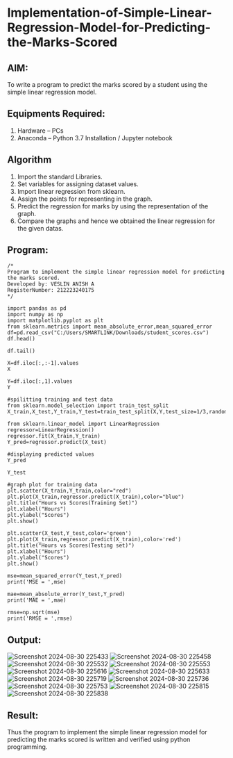 # Implementation-of-Simple-Linear-Regression-Model-for-Predicting-the-Marks-Scored

## AIM:
To write a program to predict the marks scored by a student using the simple linear regression model.

## Equipments Required:
1. Hardware – PCs
2. Anaconda – Python 3.7 Installation / Jupyter notebook

## Algorithm
1. Import the standard Libraries.
2. Set variables for assigning dataset values.
3. Import linear regression from sklearn.
4. Assign the points for representing in the graph.
5. Predict the regression for marks by using the representation of the graph.
6. Compare the graphs and hence we obtained the linear regression for the given datas.

## Program:
```
/*
Program to implement the simple linear regression model for predicting the marks scored.
Developed by: VESLIN ANISH A
RegisterNumber: 212223240175
*/

import pandas as pd
import numpy as np
import matplotlib.pyplot as plt
from sklearn.metrics import mean_absolute_error,mean_squared_error
df=pd.read_csv("C:/Users/SMARTLINK/Downloads/student_scores.csv")
df.head()

df.tail()

X=df.iloc[:,:-1].values
X

Y=df.iloc[:,1].values
Y

#spilitting training and test data
from sklearn.model_selection import train_test_split
X_train,X_test,Y_train,Y_test=train_test_split(X,Y,test_size=1/3,random_state=0)

from sklearn.linear_model import LinearRegression
regressor=LinearRegression()
regressor.fit(X_train,Y_train)
Y_pred=regressor.predict(X_test)

#displaying predicted values
Y_pred

Y_test

#graph plot for training data
plt.scatter(X_train,Y_train,color="red")
plt.plot(X_train,regressor.predict(X_train),color="blue")
plt.title("Hours vs Scores(Training Set)")
plt.xlabel("Hours")
plt.ylabel("Scores")
plt.show()

plt.scatter(X_test,Y_test,color='green')
plt.plot(X_train,regressor.predict(X_train),color='red')
plt.title("Hours vs Scores(Testing set)")
plt.xlabel("Hours")
plt.ylabel("Scores")
plt.show()

mse=mean_squared_error(Y_test,Y_pred)
print('MSE = ',mse)

mae=mean_absolute_error(Y_test,Y_pred)
print('MAE = ',mae)

rmse=np.sqrt(mse)
print('RMSE = ',rmse)
```

## Output:
![Screenshot 2024-08-30 225433](https://github.com/user-attachments/assets/df1558eb-63f7-42ff-94a6-5b1ce3c0d6ea)
![Screenshot 2024-08-30 225458](https://github.com/user-attachments/assets/16d328f9-7dcc-44f5-86b9-d00942ed78d2)
![Screenshot 2024-08-30 225532](https://github.com/user-attachments/assets/15b609ba-aa78-48f2-9a64-7d70efbd529b)
![Screenshot 2024-08-30 225553](https://github.com/user-attachments/assets/f42cde42-0655-41b0-b7ab-34bb977bb29a)
![Screenshot 2024-08-30 225616](https://github.com/user-attachments/assets/111d7436-499c-4bbf-92f7-75bc8702112f)
![Screenshot 2024-08-30 225633](https://github.com/user-attachments/assets/18e88c4e-24bf-4578-87d5-8976396f1562)
![Screenshot 2024-08-30 225719](https://github.com/user-attachments/assets/5fb791e4-2552-46da-bc14-87a3aee61f7f)
![Screenshot 2024-08-30 225736](https://github.com/user-attachments/assets/74b834e8-a7fd-4398-8881-e35f3173271c)
![Screenshot 2024-08-30 225753](https://github.com/user-attachments/assets/191351bf-e271-4492-95f6-7497b8e12cd4)
![Screenshot 2024-08-30 225815](https://github.com/user-attachments/assets/2ef9b6a2-7dee-4a10-a51c-901452612e9f)
![Screenshot 2024-08-30 225838](https://github.com/user-attachments/assets/529ff4d7-5117-438a-8457-acee8b6c7b79)




















## Result:
Thus the program to implement the simple linear regression model for predicting the marks scored is written and verified using python programming.
